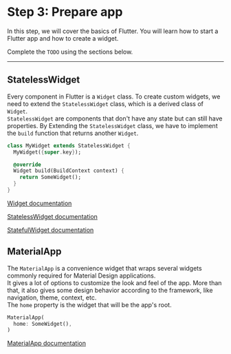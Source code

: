 # Step 3: Prepare app

In this step, we will cover the basics of Flutter. You will learn how to start a Flutter app and how to create a widget.

Complete the `TODO` using the sections below.

---

## StatelessWidget

Every component in Flutter is a `Widget` class. To create custom widgets, we need to extend the `StatelessWidget` class, which is a derived class of `Widget`.  
`StatelessWidget` are components that don't have any state but can still have properties. By Extending the `StatelessWidget` class, we have to implement the `build` function that returns another `Widget`.

```dart
class MyWidget extends StatelessWidget {
  MyWidget({super.key});

  @override
  Widget build(BuildContext context) {
    return SomeWidget();
  }
}
```

[Widget documentation](https://api.flutter.dev/flutter/widgets/Widget-class.html)

[StatelessWidget documentation](https://api.flutter.dev/flutter/widgets/StatelessWidget-class.html)

[StatefulWidget documentation](https://api.flutter.dev/flutter/widgets/StatefulWidget-class.html)

## MaterialApp

The `MaterialApp` is a convenience widget that wraps several widgets commonly required for Material Design applications.  
It gives a lot of options to customize the look and feel of the app.
More than that, it also gives some design behavior according to the framework, like navigation, theme, context, etc.  
The `home` property is the widget that will be the app's root.

```dart
MaterialApp(
  home: SomeWidget(),
)
```

[MaterialApp documentation](https://api.flutter.dev/flutter/material/MaterialApp-class.html)

